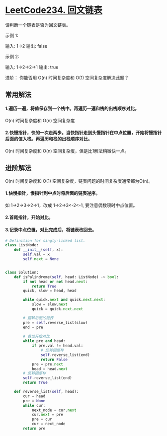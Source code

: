 # [LeetCode234. 回文链表](https://leetcode-cn.com/problems/palindrome-linked-list/ "LeetCode234. 回文链表")
请判断一个链表是否为回文链表。

示例 1:

输入: 1->2
输出: false

示例 2:

输入: 1->2->2->1
输出: true

进阶：
你能否用 O(n) 时间复杂度和 O(1) 空间复杂度解决此题？

## 常用解法
#### 1.遍历一遍，将值保存到一个栈中。再遍历一遍和栈的出栈顺序对比。
O(n) 时间复杂度和 O(n) 空间复杂度
#### 2.快慢指针，快的一次走两步。当快指针走到头慢指针在中点位置，开始将慢指针后面的值入栈。再遍历和栈的出栈顺序对比。
O(n) 时间复杂度和 O(n) 空间复杂度，但是比1解法稍微快一点。

## 进阶解法
O(n) 时间复杂度和 O(1) 空间复杂度，链表问题的时间复杂度通常都为O(n)。
#### 1.快慢指针，慢指针到中点时将后面的链表逆序。
如 1->2->3->2->1，改成 1->2->3<-2<-1, 要注意偶数项时中点位置。
#### 2.首尾指针，开始对比。
#### 3.记录中点位置，对比完成后，将链表改回去。
```python
# Definition for singly-linked list.
class ListNode:
    def __init__(self, x):
        self.val = x
        self.next = None


class Solution:
    def isPalindrome(self, head: ListNode) -> bool:
        if not head or not head.next:
            return True
        quick, slow = head, head

        while quick.next and quick.next.next:
            slow = slow.next
            quick = quick.next.next

        # 翻转后面的链表
        pre = self.reverse_list(slow)
        end = pre
        
        # 首位开始对比
        while pre and head:
            if pre.val != head.val:
                # 反转回原样
                self.reverse_list(end)
                return False
            pre = pre.next
            head = head.next
        # 反转回原样
        self.reverse_list(end)
        return True

    def reverse_list(self, head):
        cur = head
        pre = None
        while cur:
            next_node = cur.next
            cur.next = pre
            pre = cur
            cur = next_node
        return pre
```
